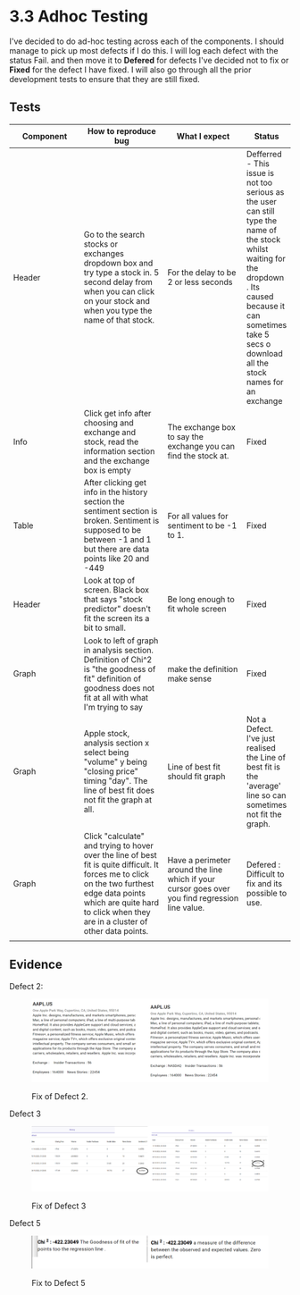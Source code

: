 # 3.3 Adhoc Testing

I've decided to do ad-hoc testing across each of the components. I should manage to pick up most defects if I do this.  I will log each defect with the status Fail. and then move it to **Defered** for defects I've decided not to fix or **Fixed** for the defect I have fixed. I will also go through all the prior development tests to ensure that they are still fixed.

## Tests



<table><thead><tr><th width="151">Component</th><th width="208">How to reproduce bug</th><th width="196">What I expect</th><th>Status</th></tr></thead><tbody><tr><td>Header</td><td>Go to the search stocks or exchanges dropdown box and try type a stock in. 5 second delay from when you can click on your stock and when you type the name of that stock.</td><td>For the delay to be 2 or less seconds</td><td>Defferred - This issue is not too serious as the user can still type the name of the stock whilst waiting for the dropdown . Its caused because it can sometimes take 5 secs o download all the stock names for an exchange</td></tr><tr><td>Info</td><td>Click get info after choosing and exchange and stock, read the information section and the exchange box is empty</td><td>The exchange box to say the exchange you can find the stock at.</td><td>Fixed</td></tr><tr><td>Table</td><td>After clicking get info in the history section the sentiment section is broken. Sentiment is supposed to be between -1 and 1 but there are data points like 20 and -449</td><td>For all values for sentiment to be -1 to 1.</td><td>Fixed</td></tr><tr><td>Header</td><td>Look at top of screen. Black box that says "stock predictor" doesn't fit the screen its a bit to small.</td><td>Be long enough to fit whole screen</td><td>Fixed</td></tr><tr><td>Graph</td><td>Look to left of graph in analysis section. Definition of Chi^2 is "the goodness of fit" definition of goodness does not fit at all with what I'm trying to say</td><td>make the definition make sense</td><td>Fixed</td></tr><tr><td>Graph</td><td>Apple stock, analysis section x select being "volume" y being "closing price" timing "day". The line of best fit does not fit the graph at all.</td><td>Line of best fit should fit graph</td><td>Not a Defect. I've just realised the Line of best fit is the 'average' line so can sometimes not fit the graph.</td></tr><tr><td>Graph</td><td>Click "calculate" and trying to hover over the line of best fit is quite difficult. It forces me to click on the two furthest edge data points which are quite hard to click when they are in a cluster of other data points.</td><td>Have a perimeter around the line which if your cursor goes over you find regression line value. </td><td>Defered : Difficult to fix and its possible to use.</td></tr><tr><td></td><td></td><td></td><td></td></tr></tbody></table>



## Evidence

Defect 2:

<figure><img src="../.gitbook/assets/image (73).png" alt=""><figcaption><p>Fix of Defect 2.</p></figcaption></figure>

Defect 3

<figure><img src="../.gitbook/assets/image (74).png" alt=""><figcaption><p>Fix of Defect 3</p></figcaption></figure>

Defect 5

<figure><img src="../.gitbook/assets/image (75).png" alt=""><figcaption><p>Fix to Defect 5</p></figcaption></figure>

